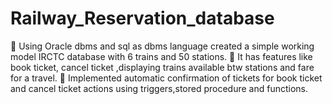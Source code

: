 # Railway_Reservation_database

 Using Oracle dbms and sql as dbms language created a simple working model 
IRCTC database with 6 trains and 50 stations.
 It has features like book ticket, cancel ticket ,displaying trains 
available btw stations and fare for a travel.
 Implemented automatic confirmation of tickets for book ticket 
and cancel ticket actions using triggers,stored procedure and 
functions.
